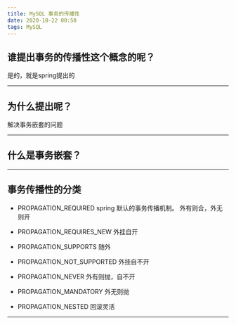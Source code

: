```yaml
---
title: MySQL 事务的传播性
date: 2020-10-22 00:50
tags: MySQL
---
```



## 谁提出事务的传播性这个概念的呢？

是的，就是spring提出的

---
## 为什么提出呢？

解决事务嵌套的问题

---
## 什么是事务嵌套？


---
## 事务传播性的分类
- PROPAGATION_REQUIRED
        spring 默认的事务传播机制。
        外有则合，外无则开

- PROPAGATION_REQUIRES_NEW
        外挂自开

- PROPAGATION_SUPPORTS
        随外

- PROPAGATION_NOT_SUPPORTED
        外挂自不开

- PROPAGATION_NEVER
        外有则抛，自不开

- PROPAGATION_MANDATORY
        外无则抛

- PROPAGATION_NESTED
        回滚灵活

---
